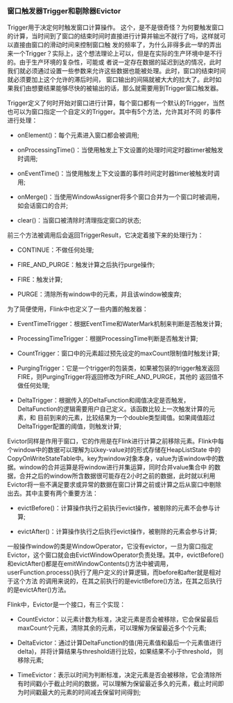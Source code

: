 ### 窗口触发器Trigger和剔除器Evictor

Trigger用于决定何时触发窗口计算操作。
这个，是不是很奇怪？为何要触发窗口的计算，当时间到了窗口的结束时间时直接进行计算并输出不就行了吗，这样就可以直接由窗口的滑动时间来控制窗口触
发的频率了，为什么非得多此一举的弄出来一个Trigger？实际上，这个想法理论上可以，但是在实际的生产环境中是不行的。由于生产环境的复杂性，可能或
者说一定存在数据的延迟到达的情况，此时我们就必须通过设置一些参数来允许这些数据也能被处理。此时，窗口的结束时间就必须要加上这个允许的滞后时间，
窗口输出的间隔就被大大的拉大了。此时如果我们由想要结果能够尽快的被输出的话，那么就需要用到Trigger窗口触发器。

Trigger定义了何时开始对窗口进行计算，每个窗口都有一个默认的Trigger，当然也可以为窗口指定一个自定义的Trigger。其中有5个方法，允许其对不同
的事件进行处理：
  * onElement()：每个元素进入窗口都会被调用;

  * onProcessingTime()：当使用触发上下文设置的处理时间定时器timer被触发时调用;

  * onEventTime()：当使用触发上下文设置的事件时间定时器timer被触发时调用;

  * onMerge()：当使用WindowAssigner将多个窗口合并为一个窗口时被调用，如会话窗口的合并;

  * clear()：当窗口被清除时清理指定窗口的状态;

前三个方法被调用后会返回TriggerResult，它决定着接下来的处理行为：
  * CONTINUE：不做任何处理;

  * FIRE_AND_PURGE：触发计算之后执行purge操作;

  * FIRE：触发计算;

  * PURGE：清除所有window中的元素，并且该window被废弃;

为了简便使用，Flink中也定义了一些内置的触发器：
  * EventTimeTrigger：根据EventTime和WaterMark机制来判断是否触发计算;

  * ProcessingTimeTrigger：根据ProcessingTime判断是否触发计算;

  * CountTrigger：窗口中的元素超过预先设定的maxCount限制值时触发计算;

  * PurgingTrigger：它是一个trigger的包装类，如果被包装的trigger触发返回FIRE，则PurgingTrigger将返回修改为FIRE_AND_PURGE，其他的
  返回值不做任何处理;

  * DeltaTrigger：根据传入的DeltaFunction和阈值决定是否触发，DeltaFunction的逻辑需要用户自己定义。该函数比较上一次触发计算的元素，和
  目前到来的元素，比较结果为一个double类型阈值。如果阈值超过DeltaTrigger配置的阈值，则触发计算;


Evictor同样是作用于窗口，它的作用是在Flink进行计算之前移除元素。Flink中每个window中的数据可以理解为以key-value对的形式存储在HeapListState
中的CopyOnWriteStateTable中。key为window对象本身，value为该window中的数据。window的合并运算是将window进行并集运算，同时合并value集合中
的数据，合并之后的window所含数据很可能存在2小时之前的数据，此时就以利用Evictor将一些不满足要求或异常的数据在窗口计算之前或计算之后从窗口中剔除
出去。其中主要有两个重要方法：
  * evictBefore()：计算操作执行之前执行evict操作，被剔除的元素不会参与计算;

  * evictAfter()：计算操作执行之后执行evict操作，被剔除的元素会参与计算;

一般操作window的类是WindowOperator，它没有evictor，一旦为窗口指定Evictor，这个窗口就会由EvictWindowOperator负责处理。其中，evictBefore()
和evictAfter()都是在emitWindowContents()方法中被调用，userFunction.process()执行了用户定义的计算逻辑，而before和after就是相对于这个方法
的调用来说的，在其之前执行的是evictBefore()方法，在其之后执行的是evictAfter()方法。

Flink中，Evictor是一个接口，有三个实现：
  * CountEvictor：以元素计数为标准，决定元素是否会被移除，它会保留最后maxCount个元素，清除其余的元素，可以理解为保留最近多个个元素;

  * DeltaEvictor：通过计算DeltaFunction的值(用元素值和最后一个元素值进行delta)，并将计算结果与threshold进行比较，如果结果不小于threshold，
  则移除元素;

  * TimeEvictor：表示以时间为判断标准，决定元素是否会被移除，它会清除所有时间戳小于截止时间的数据，可以理解为保留最近多久的元素，截止时间即
  为时间戳最大的元素的时间减去保留时间得到;